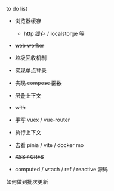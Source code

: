 to do list

- 浏览器缓存

  - http 缓存 / localstorge 等

- ~~web worker~~

- ~~垃圾回收机制~~

- 实现单点登录

- ~~实现 compose 函数~~

- ~~层叠上下文~~

- ~~with~~

- 手写 vuex / vue-router

- 执行上下文

- 去看 pinia / vite / docker
  mo
- ~~XSS / CRFS~~

- computed / wtach / ref / reactive 源码

如何做到批次更新
